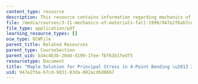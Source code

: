 ```yaml
---
content_type: resource
description: This resource contains information regarding mechanics of materials.
file: /media/courses/3-11-mechanics-of-materials-fall-1999/947e2f6ab7cd983183da882acd6d06b7_MIT3_11F99_ex47.pdf
file_type: application/pdf
learning_resource_types: []
ocw_type: OCWFile
parent_title: Related Resources
parent_type: CourseSection
parent_uid: b34c4b3b-20d4-d199-1fee-fbf63b1fedf5
resourcetype: Document
title: "Maple Solution for Principal Stress in 4-Point Bending \u2013 3.11 Fall 1999"
uid: 947e2f6a-b7cd-9831-83da-882acd6d06b7
---
```

